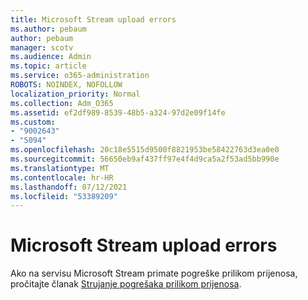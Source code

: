 ```yaml
---
title: Microsoft Stream upload errors
ms.author: pebaum
author: pebaum
manager: scotv
ms.audience: Admin
ms.topic: article
ms.service: o365-administration
ROBOTS: NOINDEX, NOFOLLOW
localization_priority: Normal
ms.collection: Adm_O365
ms.assetid: ef2df989-8539-48b5-a324-97d2e09f14fe
ms.custom:
- "9002643"
- "5094"
ms.openlocfilehash: 20c18e5515d9500f8821953be58422763d3ea0e0
ms.sourcegitcommit: 56650eb9af437ff97e4f4d9ca5a2f53ad5bb990e
ms.translationtype: MT
ms.contentlocale: hr-HR
ms.lasthandoff: 07/12/2021
ms.locfileid: "53389209"
---
```

# <a name="microsoft-stream-upload-errors"></a>Microsoft Stream upload errors

Ako na servisu Microsoft Stream primate pogreške prilikom prijenosa, pročitajte članak [Strujanje pogrešaka prilikom prijenosa](/stream/portal-understanding-upload-errors).
